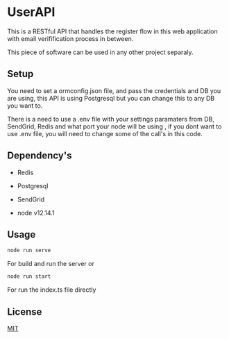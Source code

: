 # UserAPI

This is a RESTful API that handles the register flow in this web application with email verifification process in between.

This piece of software can be used in any other project separaly.

## Setup

You need to set a ormconfig.json file, and pass the credentials and DB you are using, this API is using Postgresql but you can change this to any DB you want to.

There is a need to use a .env file with your settings paramaters from DB, SendGrid, Redis and what port your node will be using , if you dont want to use .env file, you will need to change some of the call's in this code.

## Dependency's

* Redis

* Postgresql

* SendGrid

* node v12.14.1

## Usage

```Bash 
node run serve
```
For build and run the server or
```Bash
node run start
```
For run the index.ts file directly

## License
[MIT](https://choosealicense.com/licenses/mit/)